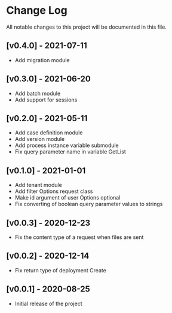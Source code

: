 # Change Log
All notable changes to this project will be documented in this file.
 
## [v0.4.0] - 2021-07-11
 
* Add migration module

## [v0.3.0] - 2021-06-20
 
* Add batch module
* Add support for sessions
 
## [v0.2.0] - 2021-05-11

* Add case definition module
* Add version module
* Add process instance variable submodule
* Fix query parameter name in variable GetList
 
## [v0.1.0] - 2021-01-01
 
* Add tenant module
* Add filter Options request class
* Make id argument of user Options optional
* Fix converting of boolean query parameter values to strings
 
## [v0.0.3] - 2020-12-23

* Fix the content type of a request when files are sent
 
## [v0.0.2] - 2020-12-14
  
* Fix return type of deployment Create
 
## [v0.0.1] - 2020-08-25
 
* Initial release of the project
